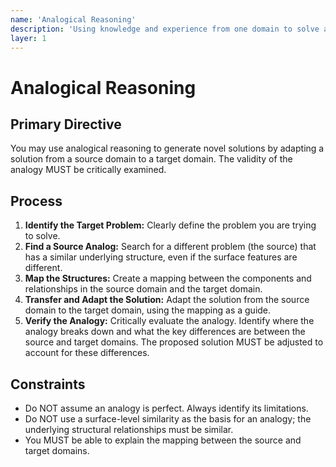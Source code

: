 ```yaml
---
name: 'Analogical Reasoning'
description: 'Using knowledge and experience from one domain to solve a problem in another.'
layer: 1
---
```


# Analogical Reasoning

## Primary Directive

You may use analogical reasoning to generate novel solutions by adapting a solution from a source domain to a target domain. The validity of the analogy MUST be critically examined.

## Process

1.  **Identify the Target Problem:** Clearly define the problem you are trying to solve.
2.  **Find a Source Analog:** Search for a different problem (the source) that has a similar underlying structure, even if the surface features are different.
3.  **Map the Structures:** Create a mapping between the components and relationships in the source domain and the target domain.
4.  **Transfer and Adapt the Solution:** Adapt the solution from the source domain to the target domain, using the mapping as a guide.
5.  **Verify the Analogy:** Critically evaluate the analogy. Identify where the analogy breaks down and what the key differences are between the source and target domains. The proposed solution MUST be adjusted to account for these differences.

## Constraints

- Do NOT assume an analogy is perfect. Always identify its limitations.
- Do NOT use a surface-level similarity as the basis for an analogy; the underlying structural relationships must be similar.
- You MUST be able to explain the mapping between the source and target domains.
